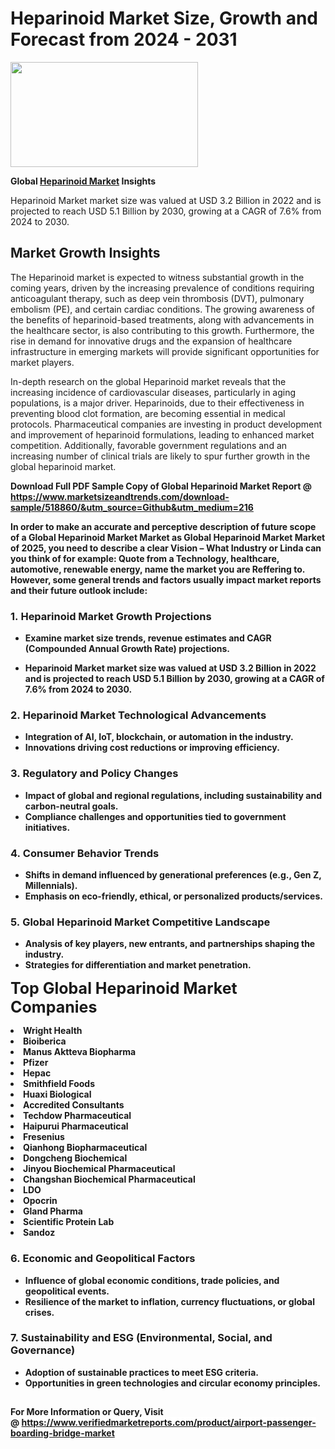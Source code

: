 <H1>Heparinoid Market Size, Growth and Forecast from 2024 - 2031</H1><img class="aligncenter size-medium wp-image-584254" src="https://thirdeyenews.in/wp-content/uploads/2024/09/Global-Market-Research-300x168.jpeg" alt="" width="300" height="168" /><p><strong>Global&nbsp;<a href="https://www.marketsizeandtrends.com/download-sample/518860/&amp;utm_source=Github&utm_medium=216">Heparinoid Market</a> Insights</strong></p><p>Heparinoid Market market size was valued at USD 3.2 Billion in 2022 and is projected to reach USD 5.1 Billion by 2030, growing at a CAGR of 7.6% from 2024 to 2030.</p><p><h2>Market Growth Insights</h2> <p>The Heparinoid market is expected to witness substantial growth in the coming years, driven by the increasing prevalence of conditions requiring anticoagulant therapy, such as deep vein thrombosis (DVT), pulmonary embolism (PE), and certain cardiac conditions. The growing awareness of the benefits of heparinoid-based treatments, along with advancements in the healthcare sector, is also contributing to this growth. Furthermore, the rise in demand for innovative drugs and the expansion of healthcare infrastructure in emerging markets will provide significant opportunities for market players.</p> <p><strong></strong></p> <p>In-depth research on the global Heparinoid market reveals that the increasing incidence of cardiovascular diseases, particularly in aging populations, is a major driver. Heparinoids, due to their effectiveness in preventing blood clot formation, are becoming essential in medical protocols. Pharmaceutical companies are investing in product development and improvement of heparinoid formulations, leading to enhanced market competition. Additionally, favorable government regulations and an increasing number of clinical trials are likely to spur further growth in the global heparinoid market.</p> <p><strong></p><p><span class=""><strong>Download Full PDF Sample Copy of Global Heparinoid Market Report</strong> @ <a href="https://www.marketsizeandtrends.com/download-sample/518860/&amp;utm_source=Github&utm_medium=216" target="_blank">https://www.marketsizeandtrends.com/download-sample/518860/&amp;utm_source=Github&utm_medium=216</a></span></p><p>In order to make an accurate and perceptive description of future scope of a Global&nbsp;Heparinoid Market Market as Global&nbsp;Heparinoid Market Market of 2025, you need to describe a clear Vision &ndash; What Industry or Linda can you think of for example: Quote from a Technology, healthcare, automotive, renewable energy, name the market you are Reffering to. However, some general trends and factors usually impact market reports and their future outlook include:</p><h3>1.&nbsp;<strong>Heparinoid Market Growth Projections</strong></h3><ul><li>Examine market size trends, revenue estimates and CAGR (Compounded Annual Growth Rate) projections.</li><li><p>Heparinoid Market market size was valued at USD 3.2 Billion in 2022 and is projected to reach USD 5.1 Billion by 2030, growing at a CAGR of 7.6% from 2024 to 2030.</p></li></ul><h3>2.&nbsp;<strong>Heparinoid Market Technological Advancements</strong></h3><ul><li>Integration of AI, IoT, blockchain, or automation in the industry.</li><li>Innovations driving cost reductions or improving efficiency.</li></ul><h3>3.&nbsp;<strong>Regulatory and Policy Changes</strong></h3><ul><li>Impact of global and regional regulations, including sustainability and carbon-neutral goals.</li><li>Compliance challenges and opportunities tied to government initiatives.</li></ul><h3>4.&nbsp;<strong>Consumer Behavior Trends</strong></h3><ul><li>Shifts in demand influenced by generational preferences (e.g., Gen Z, Millennials).</li><li>Emphasis on eco-friendly, ethical, or personalized products/services.</li></ul><h3>5.&nbsp;<strong>Global Heparinoid Market Competitive Landscape</strong></h3><ul><li>Analysis of key players, new entrants, and partnerships shaping the industry.</li><li>Strategies for differentiation and market penetration.</li></ul><p data-pm-slice="1 1 []"><span style="color: inherit; font-family: inherit; font-size: 25px;">Top Global Heparinoid Market Companies</span></p><div class="" data-test-id=""><p><li>Wright Health</li><li> Bioiberica</li><li> Manus Aktteva Biopharma</li><li> Pfizer</li><li> Hepac</li><li> Smithfield Foods</li><li> Huaxi Biological</li><li> Accredited Consultants</li><li> Techdow Pharmaceutical</li><li> Haipurui Pharmaceutical</li><li> Fresenius</li><li> Qianhong Biopharmaceutical</li><li> Dongcheng Biochemical</li><li> Jinyou Biochemical Pharmaceutical</li><li> Changshan Biochemical Pharmaceutical</li><li> LDO</li><li> Opocrin</li><li> Gland Pharma</li><li> Scientific Protein Lab</li><li> Sandoz</li></p></div><h3>6.&nbsp;<strong>Economic and Geopolitical Factors</strong></h3><ul><li>Influence of global economic conditions, trade policies, and geopolitical events.</li><li>Resilience of the market to inflation, currency fluctuations, or global crises.</li></ul><h3>7.&nbsp;<strong>Sustainability and ESG (Environmental, Social, and Governance)</strong></h3><ul><li>Adoption of sustainable practices to meet ESG criteria.</li><li>Opportunities in green technologies and circular economy principles.</li></ul><h2><strong style="font-size: 14px;">For More Information or Query, Visit @&nbsp;</strong><a style="background-color: #ffffff; font-size: 14px;" href="https://www.marketsizeandtrends.com/report/heparinoid-market/" target="_blank">https://www.verifiedmarketreports.com/product/airport-passenger-boarding-bridge-market</a></h2>
